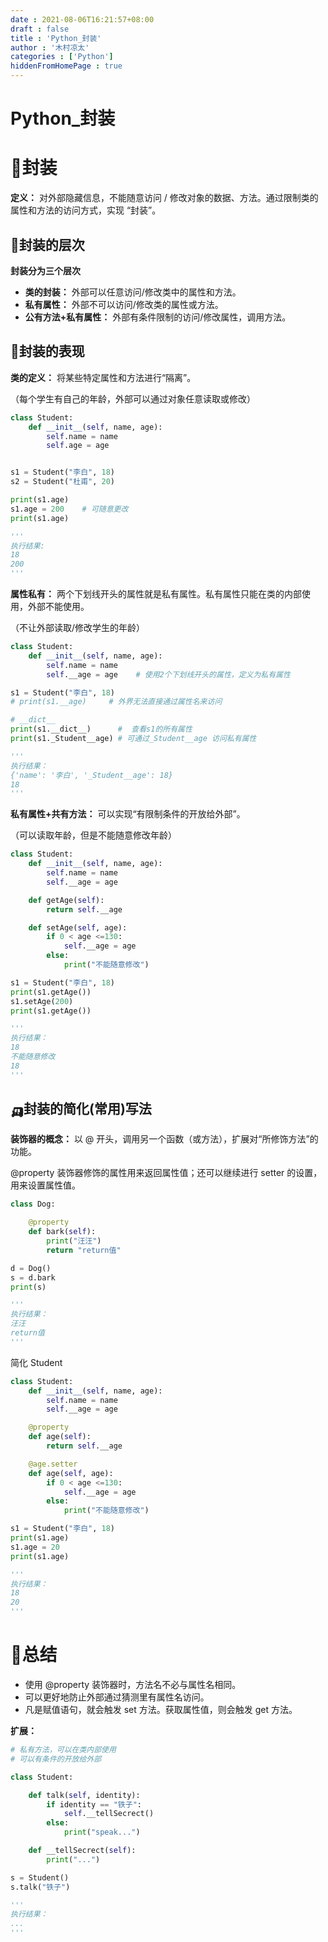 ```yaml
---
date : 2021-08-06T16:21:57+08:00
draft : false
title : 'Python_封装'
author : '木村凉太'
categories : ['Python']
hiddenFromHomePage : true 
---
```


# Python_封装

# 🚗封装

**定义：** 对外部隐藏信息，不能随意访问 / 修改对象的数据、方法。通过限制类的属性和方法的访问方式，实现 “封装”。

## 🚓封装的层次

**封装分为三个层次**

* **类的封装：** 外部可以任意访问/修改类中的属性和方法。
* **私有属性：** 外部不可以访问/修改类的属性或方法。
* **公有方法+私有属性：** 外部有条件限制的访问/修改属性，调用方法。

## 🚕封装的表现

**类的定义：** 将某些特定属性和方法进行“隔离”。

（每个学生有自己的年龄，外部可以通过对象任意读取或修改）

```python
class Student:
    def __init__(self, name, age):
        self.name = name
        self.age = age


s1 = Student("李白", 18)
s2 = Student("杜甫", 20)

print(s1.age)
s1.age = 200    # 可随意更改
print(s1.age)

'''
执行结果:
18
200
'''
```

**属性私有：** 两个下划线开头的属性就是私有属性。私有属性只能在类的内部使用，外部不能使用。

（不让外部读取/修改学生的年龄）

```python
class Student:
    def __init__(self, name, age):
        self.name = name
        self.__age = age    # 使用2个下划线开头的属性，定义为私有属性

s1 = Student("李白", 18)
# print(s1.__age)     # 外界无法直接通过属性名来访问

# __dict__
print(s1.__dict__)      #  查看s1的所有属性
print(s1._Student__age) # 可通过_Student__age 访问私有属性

'''
执行结果：
{'name': '李白', '_Student__age': 18}
18
'''
```

**私有属性+共有方法：** 可以实现“有限制条件的开放给外部”。

（可以读取年龄，但是不能随意修改年龄）

```python
class Student:
    def __init__(self, name, age):
        self.name = name
        self.__age = age

    def getAge(self):
        return self.__age

    def setAge(self, age):
        if 0 < age <=130:
            self.__age = age
        else:
            print("不能随意修改")

s1 = Student("李白", 18)
print(s1.getAge())
s1.setAge(200)
print(s1.getAge())

'''
执行结果：
18
不能随意修改
18
'''
```

## 🛺封装的简化(常用)写法

**装饰器的概念：** 以 @ 开头，调用另一个函数（或方法），扩展对“所修饰方法”的功能。

@property 装饰器修饰的属性用来返回属性值；还可以继续进行 setter 的设置，用来设置属性值。

```python
class Dog:

    @property
    def bark(self):
        print("汪汪")
        return "return值"

d = Dog()
s = d.bark
print(s)

'''
执行结果：
汪汪
return值
'''
```

简化 Student

```python
class Student:
    def __init__(self, name, age):
        self.name = name
        self.__age = age

    @property
    def age(self):
        return self.__age

    @age.setter
    def age(self, age):
        if 0 < age <=130:
            self.__age = age
        else:
            print("不能随意修改")

s1 = Student("李白", 18)
print(s1.age)
s1.age = 20
print(s1.age)

'''
执行结果：
18
20
'''
```

# 🚎总结

* 使用 @property 装饰器时，方法名不必与属性名相同。
* 可以更好地防止外部通过猜测里有属性名访问。
* 凡是赋值语句，就会触发 set 方法。获取属性值，则会触发 get 方法。

**扩展：**

```python
# 私有方法，可以在类内部使用
# 可以有条件的开放给外部

class Student:

    def talk(self, identity):
        if identity == "铁子":
            self.__tellSecrect()
        else:
            print("speak...")

    def __tellSecrect(self):
        print("...")

s = Student()
s.talk("铁子")

'''
执行结果：
...
'''